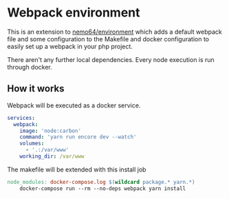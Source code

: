 # Webpack environment

This is an extension to [nemo64/environment] which adds a default webpack file and some configuration to the Makefile and docker configuration to easily set up a webpack in your php project.

There aren't any further local dependencies. Every node execution is run through docker.

## How it works

Webpack will be executed as a docker service.

```YAML
services:
  webpack:
    image: 'node:carbon'
    command: 'yarn run encore dev --watch'
    volumes:
      - '.:/var/www'
    working_dir: /var/www
```

The makefile will be extended with this install job

```Makefile
node_modules: docker-compose.log $(wildcard package.* yarn.*)
	docker-compose run --rm --no-deps webpack yarn install
```

[nemo64/environment]: https://github.com/Nemo64/environment